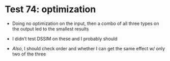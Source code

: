 # Test 74: optimization

* Doing no optimization on the input, then a combo of all three types on the output led to the smallest results

* I didn’t test DSSIM on these and I probably should

* *Also*, I should check order and whether I can get the same effect w/ only two of the three